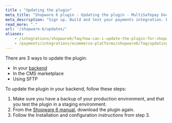 ```yaml
---
title : "Updating the plugin"
meta_title: "Shopware 6 plugin - Updating the plugin - MultiSafepay Docs"
meta_description: "Sign up. Build and test your payments integration. Explore our products and services. Use our API reference, SDKs, and wrappers. Get support."
read_more: "."
url: '/shopware-6/updates/'
aliases: 
    - /integrations/shopware6/faq/how-can-i-update-the-plugin-for-shopware/
    - /payments/integrations/ecommerce-platforms/shopware6/faq/updating-the-plugin/
---
```


There are 3 ways to update the plugin:

- In your [backend](/getting-started/glossary/#backend)
- In the CMS marketplace 
- Using SFTP

To update the plugin in your backend, follow these steps:

1. Make sure you have a backup of your production environment, and that you test the plugin in a staging environment.
2. From the [Shopware 6 manual](/integrations/shopware6/manual), download the plugin again.
3. Follow the Installation and configuration instructions from step 3.